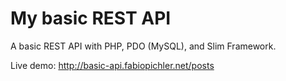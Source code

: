 # My basic REST API
A basic REST API with PHP, PDO (MySQL), and Slim Framework.

Live demo: http://basic-api.fabiopichler.net/posts
